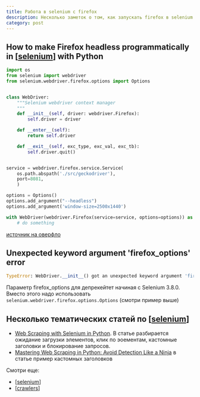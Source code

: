 ```yaml
---
title: Работа в selenium с firefox
description: Несколько заметок о том, как запускать firefox в selenium
category: post
---
```

## How to make Firefox headless programmatically in [[selenium]] with Python

```python
import os
from selenium import webdriver
from selenium.webdriver.firefox.options import Options


class WebDriver:
    """Selenium webdriver context manager
    """
    def __init__(self, driver: webdriver.Firefox):
        self.driver = driver

    def __enter__(self):
        return self.driver

    def __exit__(self, exc_type, exc_val, exc_tb):
        self.driver.quit()


service = webdriver.firefox.service.Service(
    os.path.abspath('./src/geckodriver'),
    port=8081,
    )

options = Options()
options.add_argument("--headless")
options.add_argument('window-size=2500x1440')

with WebDriver(webdriver.Firefox(service=service, options=options)) as driver:
    # do something
```

[источник на оверфло](https://stackoverflow.com/questions/46753393/how-to-make-firefox-headless-programmatically-in-selenium-with-python)

## Unexpected keyword argument 'firefox_options' error

```python
TypeError: WebDriver.__init__() got an unexpected keyword argument 'firefox_options' error using firefox_options as arguments in Selenium Python
```

Параметр firefox_options для депрекейтет начиная с Selenium 3.8.0. Вместо этого надо использовать `selenium.webdriver.firefox.options.Options` (смотри пример выше)

## Несколько тематических статей по [[selenium]]

- [Web Scraping with Selenium in Python](https://www.zenrows.com/blog/web-scraping-with-selenium-in-python#getting-started). В статье разбирается ожидание загрузки элементов, клик по эоементам, кастомные заголовки и блокирование запросов.
- [Mastering Web Scraping in Python: Avoid Detection Like a Ninja](https://www.zenrows.com/blog/stealth-web-scraping-in-python-avoid-blocking-like-a-ninja#behavioral-patterns) в статье пример кастомных заголовков

Смотри еще:

- [[selenium]]
- [[crawlers]]

[//begin]: # "Autogenerated link references for markdown compatibility"
[selenium]: ..%2Fnotes%2Fselenium "Selenium"
[crawlers]: ..%2Flists%2Fcrawlers "Crawlers"
[//end]: # "Autogenerated link references"
[//begin]: # "Autogenerated link references for markdown compatibility"
[selenium]: ../notes/selenium "Selenium"
[selenium]: ../notes/selenium "Selenium"
[selenium]: ../notes/selenium "Selenium"
[crawlers]: ../lists/crawlers "Crawlers"
[//end]: # "Autogenerated link references"